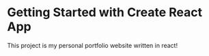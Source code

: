 # Getting Started with Create React App

This project is my personal portfolio website written in react!
